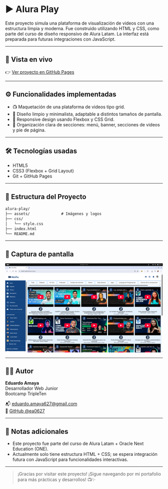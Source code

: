 # ▶️ Alura Play

Este proyecto simula una plataforma de visualización de videos con una estructura limpia y moderna. Fue construido utilizando HTML y CSS, como parte del curso de diseño responsivo de Alura Latam. La interfaz está preparada para futuras integraciones con JavaScript.

---

## 🔗 Vista en vivo

👉 [Ver proyecto en GitHub Pages](https://ea0627.github.io/alura-play)

---

## ⚙️ Funcionalidades implementadas

- 📺 Maquetación de una plataforma de videos tipo grid.
- 🎨 Diseño limpio y minimalista, adaptable a distintos tamaños de pantalla.
- 📱 Responsive design usando Flexbox y CSS Grid.
- 🧱 Organización clara de secciones: menú, banner, secciones de videos y pie de página.

---

## 🛠️ Tecnologías usadas

- HTML5
- CSS3 (Flexbox + Grid Layout)
- Git + GitHub Pages

---

## 📁 Estructura del Proyecto

```
alura-play/
├── assets/              # Imágenes y logos
├── css/
│   └── style.css
├── index.html
└── README.md
```

---

## 📸 Captura de pantalla

![Vista previa](./assets/alura-play.png)

---

## 👨‍💻 Autor

**Eduardo Amaya**  
Desarrollador Web Junior  
Bootcamp TripleTen  

📬 eduardo.amaya627@gmail.com  
🔗 [GitHub @ea0627](https://github.com/ea0627)

---

## 📌 Notas adicionales

- Este proyecto fue parte del curso de Alura Latam + Oracle Next Education (ONE).
- Actualmente solo tiene estructura HTML + CSS; se espera integración futura con JavaScript para funcionalidades interactivas.

---

> ¡Gracias por visitar este proyecto! ¡Sigue navegando por mi portafolio para más prácticas y desarrollos! 📺✨
